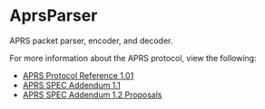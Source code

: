 # AprsParser

APRS packet parser, encoder, and decoder.

For more information about the APRS protocol, view the following:

* [APRS Protocol Reference 1.01](http://aprs.org/doc/APRS101.PDF)
* [APRS SPEC Addendum 1.1](http://aprs.org/aprs11.html)
* [APRS SPEC Addendum 1.2 Proposals](http://aprs.org/aprs12.html)
